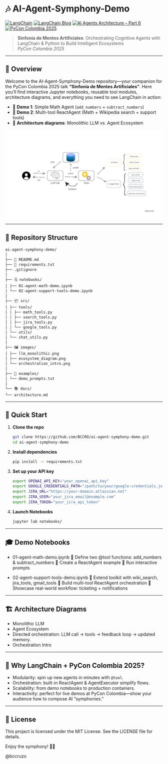 # 🎶 AI-Agent-Symphony-Demo

[![LangChain](https://img.shields.io/badge/langchain-v0.0.0-blue)](https://github.com/langchain-ai/langchain)  [![LangChain Blog](https://img.shields.io/badge/Blog-LangChain-lightgrey)](https://blog.langchain.dev)  [![AI Agents Architecture – Part 6](https://img.shields.io/badge/Medium-AI%20Agents%20Architecture%20Part%206-orange)](https://medium.com/@vipra_singh/ai-agents-architectures-part-6-538812b1e17d) [![PyCon Colombia 2025](https://img.shields.io/badge/PyCon%20Colombia-2025-F137A6)](https://2025.pycon.co/#/talks/8)

> **Sinfonía de Mentes Artificiales**: Orchestrating Cognitive Agents with LangChain & Python to Build Intelligent Ecosystems  
> *PyCon Colombia 2025*

---

## 📖 Overview

Welcome to the AI-Agent-Symphony-Demo repository—your companion for the PyCon Colombia 2025 talk **“Sinfonía de Mentes Artificiales”**. Here you’ll find interactive Jupyter notebooks, reusable tool modules, architecture diagrams, and everything you need to see LangChain in action:

- 🎯 **Demo 1**: Simple Math Agent (`add_numbers` + `subtract_numbers`)  
- 🎯 **Demo 2**: Multi-tool ReactAgent (Math + Wikipedia search + support tools)  
- 🎨 **Architecture diagrams**: Monolithic LLM vs. Agent Ecosystem  

![Agent Support Diagram](https://github.com/BCCRO/ai-agent-symphony-demo/blob/main/images/agent_suport_diagram.png)

---

## 📂 Repository Structure

```text
ai-agent-symphony-demo/
│
├── 📄 README.md
├── 🔧 requirements.txt
├── .gitignore
│
├── 🗒️ notebooks/
│ ├── 01-agent-math-demo.ipynb
│ └── 02-agent-support-tools-demo.ipynb
│
├── 📦 src/
│ ├── tools/
│ │ ├── math_tools.py
│ │ ├── search_tools.py
│ │ ├── jira_tools.py
│ │ └── google_tools.py
│ └── utils/
│ └── chat_utils.py
│
├── 🖼️ images/
│ ├── llm_monolithic.png
│ ├── ecosystem_diagram.png
│ └── orchestration_intro.png
│
├── 📑 examples/
│ └── demo_prompts.txt
│
└── 📚 docs/
└── architecture.md
```
---

## 🚀 Quick Start

1. **Clone the repo**  
   ```bash
   git clone https://github.com/BCCRO/ai-agent-symphony-demo.git
   cd ai-agent-symphony-demo
   ```
2. **Install dependencies**
    ```bash
    pip install -r requirements.txt
    ```
3. **Set up your API key**
    ```bash
    export OPENAI_API_KEY="your_openai_api_key"
    export GOOGLE_CREDENTIALS_PATH="/path/to/your/google-credentials.json"
    export JIRA_URL="https://your-domain.atlassian.net"
    export JIRA_USER="your_jira_email@example.com"
    export JIRA_TOKEN="your_jira_api_token"
    ```
4. **Launch Notebooks**
    ```bash
    jupyter lab notebooks/
    ```
--- 

## 🎓 Demo Notebooks
* 01-agent-math-demo.ipynb
🔸 Define two @tool functions: add_numbers & subtract_numbers
🔸 Create a ReactAgent example
🔸 Run interactive prompts

* 02-agent-support-tools-demo.ipynb
🔸 Extend toolkit with wiki_search, jira_tools, gmail_tools
🔸 Build multi-tool ReactAgent orchestration
🔸 Showcase real-world workflow: ticketing + notifications
---

## 🏗️ Architecture Diagrams
* Monolithic LLM
* Agent Ecosystem
* Directed orchestration: LLM call → tools → feedback loop → updated memory.
* Orchestration Intro
---

## 🌟 Why LangChain + PyCon Colombia 2025?
* Modularity: spin up new agents in minutes with `@tool`.
* Orchestration: built-in ReactAgent & AgentExecutor simplify flows.
* Scalability: from demo notebooks to production containers.
* Interactivity: perfect for live demos at PyCon Colombia—show your audience how to compose AI “symphonies.”

---
## 📝 License
This project is licensed under the MIT License. See the LICENSE file for details.

Enjoy the symphony! 🎵🧠

@bccruzo
